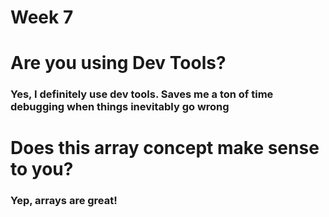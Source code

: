 # Week 7

# Are you using Dev Tools?

### Yes, I definitely use dev tools. Saves me a ton of time debugging when things inevitably go wrong

# Does this array concept make sense to you?

### Yep, arrays are great!